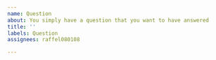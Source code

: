 ```yaml
---
name: Question
about: You simply have a question that you want to have answered
title: ''
labels: Question
assignees: raffel080108

---
```



